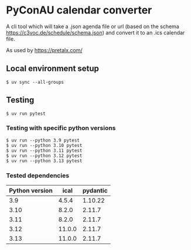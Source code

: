# PyConAU calendar converter

A cli tool which will take a .json agenda file or url (based on the schema https://c3voc.de/schedule/schema.json) 
and convert it to an .ics calendar file.

As used by https://pretalx.com/

## Local environment setup

    $ uv sync --all-groups


## Testing 

    $ uv run pytest
   
### Testing with specific python versions

    $ uv run --python 3.9 pytest
    $ uv run --python 3.10 pytest
    $ uv run --python 3.11 pytest
    $ uv run --python 3.12 pytest
    $ uv run --python 3.13 pytest

### Tested dependencies

| Python version | ical   | pydantic |
|----------------|--------|----------|
| 3.9            | 4.5.4  | 1.10.22  |
| 3.10           | 8.2.0  | 2.11.7   |
| 3.11           | 8.2.0  | 2.11.7   |
| 3.12           | 11.0.0 | 2.11.7   |
| 3.13           | 11.0.0 | 2.11.7   |
